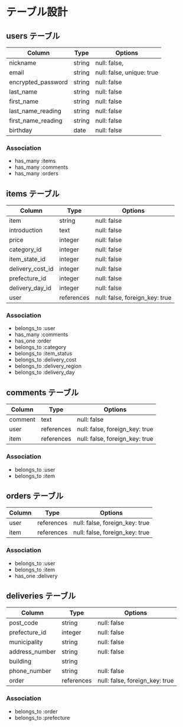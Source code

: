 # テーブル設計

## users テーブル

| Column             | Type                | Options                        |
|--------------------|---------------------|--------------------------------|
| nickname           | string              | null: false,                   |
| email              | string              | null: false, unique: true      |
| encrypted_password | string              | null: false                    |
| last_name          | string              | null: false                    |
| first_name         | string              | null: false                    |
| last_name_reading  | string              | null: false                    |
| first_name_reading | string              | null: false                    |
| birthday           | date                | null: false                    |

### Association

* has_many :items
* has_many :comments
* has_many :orders


## items テーブル

| Column             | Type               | Options                        |
|--------------------|--------------------|--------------------------------|
| item               | string             | null: false                    |
| introduction       | text               | null: false                    |
| price              | integer            | null: false                    |
| category_id        | integer            | null: false                    |
| item_state_id      | integer            | null: false                    |
| delivery_cost_id   | integer            | null: false                    |
| prefecture_id      | integer            | null: false                    |
| delivery_day_id    | integer            | null: false                    |
| user               | references         | null: false, foreign_key: true |     

### Association

- belongs_to :user
- has_many :comments
- has_one :order
- belongs_to :category
- belongs_to :item_status
- belongs_to :delivery_cost
- belongs_to :delivery_region
- belongs_to :delivery_day


## comments テーブル

| Column             | Type       | Options                                |
|--------------------|------------|----------------------------------------|
| comment            | text       | null: false                            |
| user               | references | null: false, foreign_key: true         |
| item               | references | null: false, foreign_key: true         |

### Association

- belongs_to :user
- belongs_to :item


## orders テーブル

| Column             | Type       | Options                                |
|--------------------|------------|----------------------------------------|
| user               | references | null: false, foreign_key: true         |
| item               | references | null: false, foreign_key: true         |

### Association

- belongs_to :user
- belongs_to :item
- has_one :delivery


## deliveries テーブル

| Column             | Type       | Options                                |
|--------------------|------------|----------------------------------------|
| post_code          | string     | null: false                            |
| prefecture_id      | integer    | null: false                            |
| municipality       | string     | null: false                            |
| address_number     | string     | null: false                            |
| building           | string     |                                        |
| phone_number       | string     | null: false                            |
| order              | references | null: false, foreign_key: true         |

### Association

- belongs_to :order
- belongs_to :prefecture